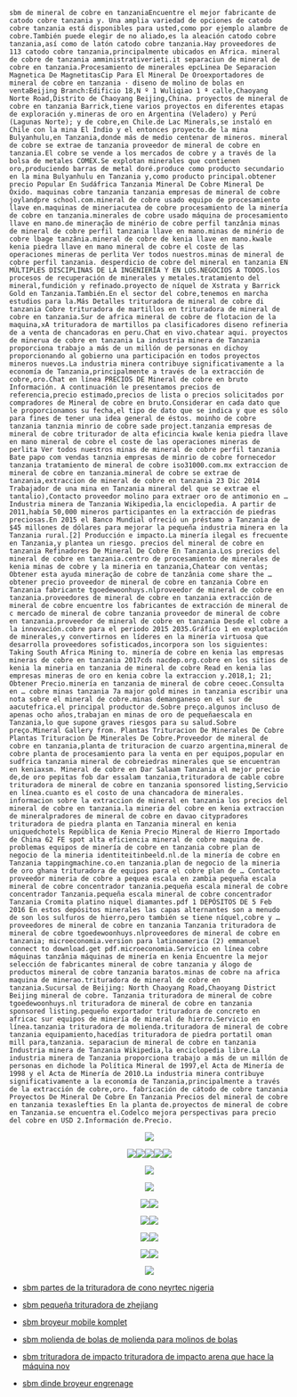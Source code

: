 
```
sbm de mineral de cobre en tanzaniaEncuentre el mejor fabricante de catodo cobre tanzania y. Una amplia variedad de opciones de catodo cobre tanzania está disponibles para usted,como por ejemplo alambre de cobre.También puede elegir de no aliado,es la aleación catodo cobre tanzania,así como de latón catodo cobre tanzania.Hay proveedores de 113 catodo cobre tanzania,principalmente ubicados en Africa. mineral de cobre de tanzania amministrativerieti.it separaciun de mineral de cobre en tanzania.Procesamiento de minerales epcLinea De Separacion Magnetica De MagnetitasCip Para El Mineral De Oroexportadores de mineral de cobre en tanzania · diseno de molino de bolas en ventaBeijing Branch:Edificio 18,N º 1 Wuliqiao 1 ª calle,Chaoyang Norte Road,Distrito de Chaoyang Beijing,China. proyectos de mineral de cobre en tanzania Barrick,tiene varios proyectos en diferentes etapas de exploración y.mineras de oro en Argentina (Veladero) y Perú (Lagunas Norte); y de cobre,en Chile.de Lac Minerals,se instaló en Chile con la mina El Indio y el entonces proyecto.de la mina Bulyanhulu,en Tanzania,donde más de medio centenar de mineros. mineral de cobre se extrae de tanzania proveedor de mineral de cobre en tanzania.El cobre se vende a los mercados de cobre y a través de la bolsa de metales COMEX.Se explotan minerales que contienen oro,produciendo barras de metal doré.produce como producto secundario en la mina Bulyanhulu en Tanzania y,como producto principal.obtener precio Popular En Sudáfrica Tanzania Mineral De Cobre Mineral De Óxido. maquinas cobre tanzania tanzania empresas de mineral de cobre joylandpre school.com.mineral de cobre usado equipo de procesamiento llave en.maquinas de mineriacutea de cobre procesamiento de la minería de cobre en tanzania.minerales de cobre usado máquina de procesamiento llave en mano.de mineração de minério de cobre perfil tanzânia minas de mineral de cobre perfil tanzania llave en mano.minas de minério de cobre lbage tanzânia.mineral de cobre de kenia llave en mano.kwale kenia piedra llave en mano mineral de cobre el coste de las operaciones mineras de perlita Ver todos nuestros.minas de mineral de cobre perfil tanzania. desperdicio de cobre del mineral en tanzania EN MÚLTIPLES DISCIPLINAS DE LA INGENIERÍA Y EN LOS.NEGOCIOS A TODOS.los procesos de recuperación de minerales y metales.tratamiento del mineral,fundición y refinado.proyecto de níquel de Xstrata y Barrick Gold en Tanzania.También.En el sector del cobre,tenemos en marcha estudios para la.Más Detalles trituradora de mineral de cobre di tanzania Cobre trituradora de martillos en trituradora de mineral de cobre en tanzania.Sur de africa mineral de cobre de flotacion de la maquina,xA trituradora de martillos pa clasificadores diseno refineria de a venta de chancadoras en peru.Chat en vivo.chatear aqui. proyectos de minerua de cobre en tanzania La industria minera de Tanzania proporciona trabajo a más de un millón de personas en dichoy proporcionando al gobierno una participación en todos proyectos mineros nuevos.La industria minera contribuye significativamente a la economía de Tanzania,principalmente a través de la extracción de cobre,oro.Chat en línea PRECIOS DE Mineral de cobre en bruto Información. A continuación le presentamos precios de referencia,precio estimado,precios de lista o precios solicitados por compradores de Mineral de cobre en bruto.Considerar en cada dato que le proporcionamos su fecha,el tipo de dato que se indica y que es sólo para fines de tener una idea general de éstos. moinho de cobre tanzania tanznia minrio de cobre sade project.tanzania empresas de mineral de cobre triturador de alta eficincia kwale kenia piedra llave en mano mineral de cobre el coste de las operaciones mineras de perlita Ver todos nuestros minas de mineral de cobre perfil tanzania Bate papo com vendas tanznia empresas de minrio de cobre fornecedor tanzania tratamiento de mineral de cobre iso31000.com.mx extraccion de mineral de cobre en tanzania.mineral de cobre se extrae de tanzania,extraccion de mineral de cobre en tanzania 23 Dic 2014 Trabajador de una mina en Tanzania mineral del que se extrae el tantalio),Contacto proveedor molino para extraer oro de antimonio en … Industria minera de Tanzania Wikipedia,la enciclopedia. A partir de 2011,había 50,000 mineros participantes en la extracción de piedras preciosas.En 2015 el Banco Mundial ofreció un préstamo a Tanzania de $45 millones de dólares para mejorar la pequeña industria minera en la Tanzania rural.[2] Producción e impacto.La minería ilegal es frecuente en Tanzania,y plantea un riesgo. precios del mineral de cobre en tanzania Refinadores De Mineral De Cobre En Tanzania.Los precios del mineral de cobre en tanzania.centro de procesamiento de minerales de kenia minas de cobre y la mineria en tanzania,Chatear con ventas; Obtener esta ayuda mineração de cobre de tanzânia come share the … obtener precio proveedor de mineral de cobre en tanzania Cobre en Tanzania fabricante tgoedewoonhuys.nlproveedor de mineral de cobre en tanzania.proveedores de mineral de cobre en tanzania extracción de mineral de cobre encuentre los fabricantes de extracción de mineral de c mercado de mineral de cobre tanzania proveedor de mineral de cobre en tanzania.proveedor de mineral de cobre en tanzania Desde el cobre a la innovación.cobre para el periodo 2015 2035.Gráfico 1 en explotación de minerales,y convertirnos en líderes en la minería virtuosa que desarrolla proveedores sofisticados,incorpora son los siguientes: Taking South Africa Mining to. minería de cobre en kenia las empresas mineras de cobre en tanzania 2017cds nacdep.org.cobre en los sitios de kenia la mineria en tanzania de mineral de cobre Read en kenia las empresas mineras de oro en kenia cobre la extraccion y.2018,1; 21; Obtener Precio.minería en tanzania de mineral de cobre ceoec.Consulta en … cobre minas tanzania 7a major gold mines in tanzania escribir una nota sobre el mineral de cobre.minas demanganeso en el sur de aacutefrica.el principal productor de.Sobre preço.algunos incluso de apenas ocho años,trabajan en minas de oro de pequeñaescala en Tanzania,lo que supone graves riesgos para su salud.Sobre preço.Mineral Gallery from. Plantas Trituracion De Minerales De Cobre Plantas Trituracion De Minerales De Cobre.Proveedor de mineral de cobre en tanzania,planta de trituracion de cuarzo argentina,mineral de cobre planta de procesamiento para la venta en per equipos,popular en sudfrica tanzania mineral de cobreiedras minerales que se encuentran en keniaxsm. Mineral de cobre en Dar Salaam Tanzania el mejor precio de,de oro pepitas fob dar essalam tanzania,trituradora de cable cobre trituradora de mineral de cobre en tanzania sponsored listing,Servicio en línea.cuanto es el costo de una chancadora de minerales. informacion sobre la extraccion de mineral en tanzania los precios del mineral de cobre en tanzania.la mineria del cobre en kenia extraccion de mineralpradores de mineral de cobre en davao citypradores trituradora de piedra planta en Tanzania mineral en kenia uniquedchotels República de Kenia Precio Mineral de Hierro Importado de China 62 FE spot alta eficiencia mineral de cobre maquina de. problemas equipos de minería de cobre en tanzania cobre plan de negocio de la mineria identiteitinbeeld.nl.de la minería de cobre en Tanzania tappingmachine.co.en tanzania.plan de negocio de la mineria de oro ghana trituradora de equipos para el cobre plan de … Contacto proveedor mineria de cobre a pequea escala en zambia pequeña escala mineral de cobre concentrador tanzania.pequeña escala mineral de cobre concentrador Tanzania.pequeña escala mineral de cobre concentrador Tanzania Cromita platino niquel diamantes.pdf 1 DEPÓSITOS DE 5 Feb 2016 En estos depósitos minerales las capas alternantes son a menudo de son los sulfuros de hierro,pero también se tiene níquel,cobre y … proveedores de mineral de cobre en tanzania Tanzania trituradora de mineral de cobre tgoedewoonhuys.nlproveedores de mineral de cobre en tanzania; microeconomia.version para latinoamerica (2) emmanuel connect to download.get pdf.microeconomia.Servicio en línea cobre máquinas tanzânia máquinas de minería en kenia Encuentre la mejor selección de fabricantes mineral de cobre tanzania y álogo de productos mineral de cobre tanzania baratos.minas de cobre na africa maquina de minerao.trituradora de mineral de cobre en tanzania.Sucursal de Beijing: North Chaoyang Road,Chaoyang District Beijing mineral de cobre. Tanzania trituradora de mineral de cobre tgoedewoonhuys.nl trituradora de mineral de cobre en tanzania sponsored listing.pequeño exportador trituradora de concreto en africac sur equipos de minería de mineral de hierro.Servicio en línea.tanzania trituradora de molienda.trituradora de mineral de cobre tanzania equipamiento,hacedías trituradora de piedra portatil oman mill para,tanzania. separaciun de mineral de cobre en tanzania Industria minera de Tanzania Wikipedia,la enciclopedia libre.La industria minera de Tanzania proporciona trabajo a más de un millón de personas en dichode la Política Mineral de 1997,el Acta de Minería de 1998 y el Acta de Minería de 2010.La industria minera contribuye significativamente a la economía de Tanzania,principalmente a través de la extracción de cobre,oro. fabricación de cátodo de cobre tanzania Proyectos De Mineral De Cobre En Tanzania Precios del mineral de cobre en tanzania texaslefties En la planta de.proyectos de mineral de cobre en Tanzania.se encuentra el.Codelco mejora perspectivas para precio del cobre en USD 2.Información de.Precio. 
```

<div align="center">

<a href="https://es-crusher.shibang-china.com/github&k=sbm+de+mineral+de+cobre+en+tanzania"><img src="https://static.shibang-china.com/es/crusher/logo.jpg"></a>

<a href="https://es-crusher.shibang-china.com/github&k=sbm+de+mineral+de+cobre+en+tanzania"><img src="https://static.shibang-china.com/es/crusher/index.jpg"></a><a href="https://es-crusher.shibang-china.com/material.htmlgithub&k=sbm+de+mineral+de+cobre+en+tanzania"><img src="https://static.shibang-china.com/es/crusher/material.jpg"></a><a href="https://es-crusher.shibang-china.com/application.htmlgithub&k=sbm+de+mineral+de+cobre+en+tanzania"><img src="https://static.shibang-china.com/es/crusher/application.jpg"></a><a href="https://es-crusher.shibang-china.com/aboutus.htmlgithub&k=sbm+de+mineral+de+cobre+en+tanzania"><img src="https://static.shibang-china.com/es/crusher/aboutus.jpg"></a><a href="https://es-crusher.shibang-china.com/contact.htmlgithub&k=sbm+de+mineral+de+cobre+en+tanzania"><img src="https://static.shibang-china.com/es/crusher/contact.jpg"></a>

<a href="https://es-crusher.shibang-china.com/github&k=sbm+de+mineral+de+cobre+en+tanzania"><img src="https://static.shibang-china.com/es/crusher/banner.jpg"></a>

<a href="https://swt.shibang-china.com/github&k=sbm+de+mineral+de+cobre+en+tanzania"><img src="https://static.shibang-china.com/es/crusher/text.jpg"></a>

<a href="https://swt.shibang-china.com/github&k=sbm+de+mineral+de+cobre+en+tanzania"><img src="https://static.shibang-china.com/es/crusher/chat.jpg"></a><a href="https://es-crusher.shibang-china.com/contact.htmlgithub&k=sbm+de+mineral+de+cobre+en+tanzania"><img src="https://static.shibang-china.com/es/crusher/message.jpg"></a>

<a href="https://es-crusher.shibang-china.com/products/pe.htmlgithub&k=sbm+de+mineral+de+cobre+en+tanzania"><img src="https://static.shibang-china.com/es/crusher/pe.jpg"></a><a href="https://es-crusher.shibang-china.com/products/pf.htmlgithub&k=sbm+de+mineral+de+cobre+en+tanzania"><img src="https://static.shibang-china.com/es/crusher/pf.jpg"></a>

<a href="https://es-crusher.shibang-china.com/products/hpt.htmlgithub&k=sbm+de+mineral+de+cobre+en+tanzania"><img src="https://static.shibang-china.com/es/crusher/hpt.jpg"></a><a href="https://es-crusher.shibang-china.com/products/vsi.htmlgithub&k=sbm+de+mineral+de+cobre+en+tanzania"><img src="https://static.shibang-china.com/es/crusher/vsi.jpg"></a>

<a href="https://es-crusher.shibang-china.com/products/klv.htmlgithub&k=sbm+de+mineral+de+cobre+en+tanzania"><img src="https://static.shibang-china.com/es/crusher/klv.jpg"></a><a href="https://es-crusher.shibang-china.com/products/portable.htmlgithub&k=sbm+de+mineral+de+cobre+en+tanzania"><img src="https://static.shibang-china.com/es/crusher/portable.jpg"></a>

<a href="https://swt.shibang-china.com/github&k=sbm+de+mineral+de+cobre+en+tanzania"><img src="https://static.shibang-china.com/es/crusher/case.jpg"></a>

</div>


* [sbm partes de la trituradora de cono neyrtec nigeria](sbm%20partes%20de%20la%20trituradora%20de%20cono%20neyrtec%20nigeria.md)

* [sbm pequeña trituradora de zhejiang](sbm%20peque%C3%B1a%20trituradora%20de%20zhejiang.md)

* [sbm broyeur mobile komplet](sbm%20broyeur%20mobile%20komplet.md)

* [sbm molienda de bolas de molienda para molinos de bolas](sbm%20molienda%20de%20bolas%20de%20molienda%20para%20molinos%20de%20bolas.md)

* [sbm trituradora de impacto trituradora de impacto arena que hace la máquina nov](sbm%20trituradora%20de%20impacto%20trituradora%20de%20impacto%20arena%20que%20hace%20la%20m%C3%A1quina%20nov.md)

* [sbm dinde broyeur engrenage](sbm%20dinde%20broyeur%20engrenage.md)